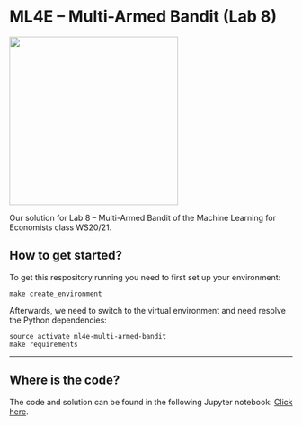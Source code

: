 # ML4E – Multi-Armed Bandit (Lab 8)

<img src="https://upload.wikimedia.org/wikipedia/commons/8/82/Las_Vegas_slot_machines.jpg" width="300px" />

Our solution for Lab 8 – Multi-Armed Bandit of the Machine Learning for Economists class WS20/21.

## How to get started?
To get this respository running you need to first set up your environment:
````shell
make create_environment
````
Afterwards, we need to switch to the virtual environment and need resolve the Python dependencies:

````shell
source activate ml4e-multi-armed-bandit
make requirements
````
--------

## Where is the code?
The code and solution can be found in the following Jupyter notebook: <a href="Lab8_MutiArmedBandits.ipynb">Click here</a>.